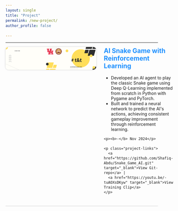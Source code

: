 ```yaml
---
layout: single
title: "Project"
permalink: /new-project/
author_profile: false

---
```




<style>
.project-section {
  display: flex;
  align-items: flex-start;
  gap: 25px;
  margin-bottom: 3rem;
  border-bottom: 1px solid #ccc;
  padding-bottom: 1.5rem;
}
.project-section img {
  width: 300px;
  border-radius: 10px;
  object-fit: cover;
  box-shadow: 0 0 5px rgba(0,0,0,0.2);
}
.project-details {
  flex: 1;
}
.project-details h2 {
  color: #1E90FF;
  margin-top: 0;
}
.project-details ul {
  margin-top: 0.5rem;
}
.project-links a {
  color: #1E90FF;
  font-weight: 500;
  text-decoration: none;
}
.project-links a:hover {
  text-decoration: underline;
}
</style>

---

<div class="project-section">
  <img src="/images/4.png" alt="AI Snake Game Screenshot">

  <div class="project-details">
    <h2>AI Snake Game with Reinforcement Learning</h2>
    <ul>
      <li>Developed an AI agent to play the classic Snake game using Deep Q-Learning implemented from scratch in Python with Pygame and PyTorch.</li>
      <li>Built and trained a neural network to predict the AI's actions, achieving consistent gameplay improvement through reinforcement learning.</li>
    </ul>

    <p><b>-</b> Nov 2024</p>

    <p class="project-links">
      <a href="https://github.com/Shafiq-Abdu/Snake_Game_AI.git" target="_blank">View Git-repo</a> |
      <a href="https://youtu.be/-tuAOXsDKyw" target="_blank">View Training Clip</a>
    </p>
  </div>
</div>


